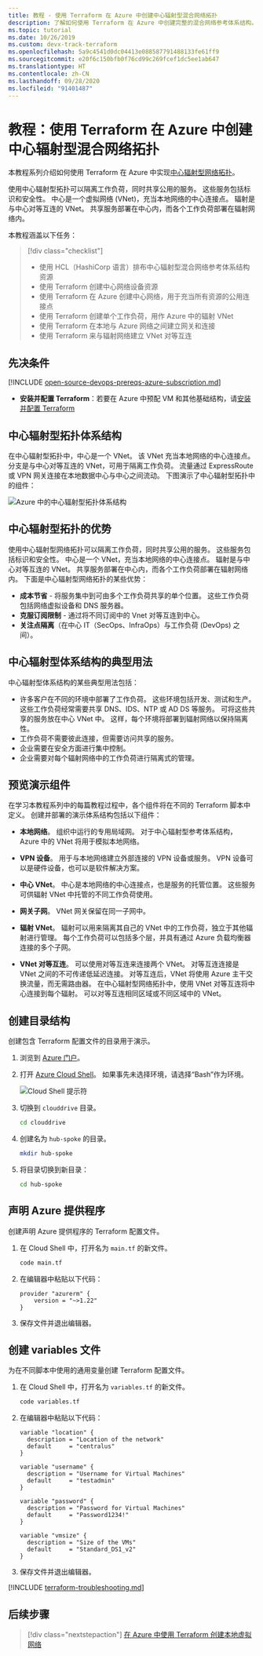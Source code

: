```yaml
---
title: 教程 - 使用 Terraform 在 Azure 中创建中心辐射型混合网络拓扑
description: 了解如何使用 Terraform 在 Azure 中创建完整的混合网络参考体系结构。
ms.topic: tutorial
ms.date: 10/26/2019
ms.custom: devx-track-terraform
ms.openlocfilehash: 5a9c4541d0dc04413e088587791488133fe61ff9
ms.sourcegitcommit: e20f6c150bfb0f76cd99c269fcef1dc5ee1ab647
ms.translationtype: HT
ms.contentlocale: zh-CN
ms.lasthandoff: 09/28/2020
ms.locfileid: "91401487"
---
```

# <a name="tutorial-create-a-hub-and-spoke-hybrid-network-topology-in-azure-using-terraform"></a>教程：使用 Terraform 在 Azure 中创建中心辐射型混合网络拓扑

本教程系列介绍如何使用 Terraform 在 Azure 中实现[中心辐射型网络拓扑](/azure/architecture/reference-architectures/hybrid-networking/hub-spoke)。 

使用中心辐射型拓扑可以隔离工作负荷，同时共享公用的服务。 这些服务包括标识和安全性。 中心是一个虚拟网络 (VNet)，充当本地网络的中心连接点。 辐射是与中心对等互连的 VNet。 共享服务部署在中心内，而各个工作负荷部署在辐射网络内。

本教程涵盖以下任务：

> [!div class="checklist"]
> * 使用 HCL（HashiCorp 语言）排布中心辐射型混合网络参考体系结构资源
> * 使用 Terraform 创建中心网络设备资源
> * 使用 Terraform 在 Azure 创建中心网络，用于充当所有资源的公用连接点
> * 使用 Terraform 创建单个工作负荷，用作 Azure 中的辐射 VNet
> * 使用 Terraform 在本地与 Azure 网络之间建立网关和连接
> * 使用 Terraform 来与辐射网络建立 VNet 对等互连

## <a name="prerequisites"></a>先决条件

[!INCLUDE [open-source-devops-prereqs-azure-subscription.md](../includes/open-source-devops-prereqs-azure-subscription.md)]

- **安装并配置 Terraform**：若要在 Azure 中预配 VM 和其他基础结构，请[安装并配置 Terraform](get-started-cloud-shell.md)

## <a name="hub-and-spoke-topology-architecture"></a>中心辐射型拓扑体系结构

在中心辐射型拓扑中，中心是一个 VNet。 该 VNet 充当本地网络的中心连接点。 分支是与中心对等互连的 VNet，可用于隔离工作负荷。 流量通过 ExpressRoute 或 VPN 网关连接在本地数据中心与中心之间流动。 下图演示了中心辐射型拓扑中的组件：

![Azure 中的中心辐射型拓扑体系结构](./media/hub-and-spoke-tutorial-series/hub-spoke-architecture.png)

## <a name="benefits-of-the-hub-and-spoke-topology"></a>中心辐射型拓扑的优势

使用中心辐射型网络拓扑可以隔离工作负荷，同时共享公用的服务。 这些服务包括标识和安全性。 中心是一个 VNet，充当本地网络的中心连接点。 辐射是与中心对等互连的 VNet。 共享服务部署在中心内，而各个工作负荷部署在辐射网络内。 下面是中心辐射型网络拓扑的某些优势：

- **成本节省** - 将服务集中到可由多个工作负荷共享的单个位置。 这些工作负荷包括网络虚拟设备和 DNS 服务器。
- **克服订阅限制** - 通过将不同订阅中的 Vnet 对等互连到中心。
- **关注点隔离**（在中心 IT（SecOps、InfraOps）与工作负荷 (DevOps) 之间）。

## <a name="typical-uses-for-the-hub-and-spoke-architecture"></a>中心辐射型体系结构的典型用法

中心辐射型体系结构的某些典型用法包括：

- 许多客户在不同的环境中部署了工作负荷。 这些环境包括开发、测试和生产。 这些工作负荷经常需要共享 DNS、IDS、NTP 或 AD DS 等服务。 可将这些共享的服务放在中心 VNet 中。 这样，每个环境将部署到辐射网络以保持隔离性。
- 工作负荷不需要彼此连接，但需要访问共享的服务。
- 企业需要在安全方面进行集中控制。
- 企业需要对每个辐射网络中的工作负荷进行隔离式的管理。

## <a name="preview-the-demo-components"></a>预览演示组件

在学习本教程系列中的每篇教程过程中，各个组件将在不同的 Terraform 脚本中定义。 创建并部署的演示体系结构包括以下组件：

- **本地网络**。 组织中运行的专用局域网。 对于中心辐射型参考体系结构，Azure 中的 VNet 将用于模拟本地网络。

- **VPN 设备**。 用于与本地网络建立外部连接的 VPN 设备或服务。 VPN 设备可以是硬件设备，也可以是软件解决方案。 

- **中心 VNet**。 中心是本地网络的中心连接点，也是服务的托管位置。 这些服务可供辐射 VNet 中托管的不同工作负荷使用。

- **网关子网**。 VNet 网关保留在同一子网中。

- **辐射 VNet**。 辐射可以用来隔离其自己的 VNet 中的工作负荷，独立于其他辐射进行管理。 每个工作负荷可以包括多个层，并具有通过 Azure 负载均衡器连接的多个子网。 

- **VNet 对等互连**。 可以使用对等互连来连接两个 VNet。 对等互连连接是 VNet 之间的不可传递低延迟连接。 对等互连后，VNet 将使用 Azure 主干交换流量，而无需路由器。 在中心辐射型网络拓扑中，使用 VNet 对等互连将中心连接到每个辐射。 可以对等互连相同区域或不同区域中的 VNet。

## <a name="create-the-directory-structure"></a>创建目录结构

创建包含 Terraform 配置文件的目录用于演示。

1. 浏览到 [Azure 门户](https://portal.azure.com)。

1. 打开 [Azure Cloud Shell](/azure/cloud-shell/overview)。 如果事先未选择环境，请选择“Bash”作为环境。 

    ![Cloud Shell 提示符](./media/common/azure-portal-cloud-shell-button-min.png)

1. 切换到 `clouddrive` 目录。

    ```bash
    cd clouddrive
    ```

1. 创建名为 `hub-spoke` 的目录。

    ```bash
    mkdir hub-spoke
    ```

1. 将目录切换到新目录：

    ```bash
    cd hub-spoke
    ```

## <a name="declare-the-azure-provider"></a>声明 Azure 提供程序

创建声明 Azure 提供程序的 Terraform 配置文件。

1. 在 Cloud Shell 中，打开名为 `main.tf` 的新文件。

    ```bash
    code main.tf
    ```

1. 在编辑器中粘贴以下代码：

    ```hcl
    provider "azurerm" {
        version = "~>1.22"
    }
    ```

1. 保存文件并退出编辑器。

## <a name="create-the-variables-file"></a>创建 variables 文件

为在不同脚本中使用的通用变量创建 Terraform 配置文件。

1. 在 Cloud Shell 中，打开名为 `variables.tf` 的新文件。

    ```bash
    code variables.tf
    ```

1. 在编辑器中粘贴以下代码：

    ```hcl
    variable "location" {
      description = "Location of the network"
      default     = "centralus"
    }
    
    variable "username" {
      description = "Username for Virtual Machines"
      default     = "testadmin"
    }
    
    variable "password" {
      description = "Password for Virtual Machines"
      default     = "Password1234!"
    }
    
    variable "vmsize" {
      description = "Size of the VMs"
      default     = "Standard_DS1_v2"
    }
    ```

1. 保存文件并退出编辑器。

[!INCLUDE [terraform-troubleshooting.md](includes/terraform-troubleshooting.md)]

## <a name="next-steps"></a>后续步骤

> [!div class="nextstepaction"] 
> [在 Azure 中使用 Terraform 创建本地虚拟网络](./hub-spoke-on-prem.md)